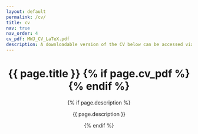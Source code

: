 ```yaml
---
layout: default
permalink: /cv/
title: cv
nav: true
nav_order: 4
cv_pdf: MWJ_CV_LaTeX.pdf
description: A downloadable version of the CV below can be accessed via the icon to the right. 
---
```


<header class="post-header">
   <h1 class="post-title">{{ page.title }} {% if page.cv_pdf %}<a href="{{ page.cv_pdf | prepend: 'assets/pdf/' | relative_url}}" target="_blank" rel="noopener noreferrer" class="float-right"><i class="fas fa-file-pdf"></i></a>{% endif %}</h1>
     {% if page.description %}<p class="post-description">{{ page.description }}</p>{% endif %}
</header>

<embed data="https://mwdjones.github.io/assets/pdf/MWJ_CV_LaTeX.pdf" type="application/pdf"/>
